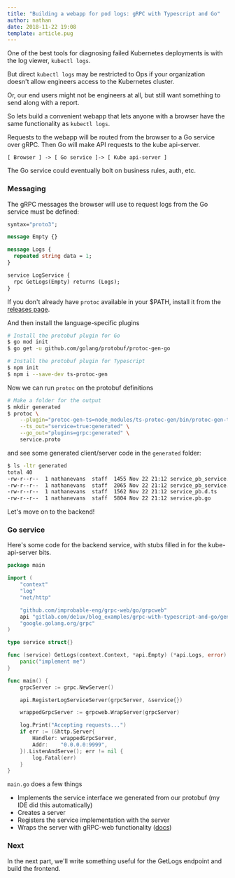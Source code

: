 ```yaml
---
title: "Building a webapp for pod logs: gRPC with Typescript and Go"
author: nathan
date: 2018-11-22 19:08
template: article.pug
---
```


<span class="more"></span>

One of the best tools for diagnosing failed Kubernetes deployments is with the log viewer, `kubectl logs`.

But direct `kubectl logs` may be restricted to Ops if your organization doesn't allow engineers access to the Kubernetes cluster.

Or, our end users might not be engineers at all, but still want something to send along with a report.

So lets build a convenient webapp that lets anyone with a browser have the same functionality as `kubectl logs`.

Requests to the webapp will be routed from the browser to a Go service over gRPC. Then Go will make API requests to the kube api-server.

```[ Browser ] -> [ Go service ]-> [ Kube api-server ]```

The Go service could eventually bolt on business rules, auth, etc.

### Messaging

The gRPC messages the browser will use to request logs from the Go service must be defined:

```proto
syntax="proto3";

message Empty {}

message Logs {
  repeated string data = 1;
}

service LogService {
  rpc GetLogs(Empty) returns (Logs);
}
```

If you don't already have `protoc` available in your $PATH, install it from the [releases page](https://github.com/protocolbuffers/protobuf/releases).

And then install the language-specific plugins
```bash
# Install the protobuf plugin for Go
$ go mod init
$ go get -u github.com/golang/protobuf/protoc-gen-go

# Install the protobuf plugin for Typescript
$ npm init
$ npm i --save-dev ts-protoc-gen
```

Now we can run `protoc` on the protobuf definitions

```bash
# Make a folder for the output
$ mkdir generated
$ protoc \
    --plugin="protoc-gen-ts=node_modules/ts-protoc-gen/bin/protoc-gen-ts" \
    --ts_out="service=true:generated" \
    --go_out="plugins=grpc:generated" \
    service.proto
```

and see some generated client/server code in the `generated` folder:
```bash
$ ls -ltr generated
total 40
-rw-r--r--  1 nathanevans  staff  1455 Nov 22 21:12 service_pb_service.js
-rw-r--r--  1 nathanevans  staff  2065 Nov 22 21:12 service_pb_service.d.ts
-rw-r--r--  1 nathanevans  staff  1562 Nov 22 21:12 service_pb.d.ts
-rw-r--r--  1 nathanevans  staff  5804 Nov 22 21:12 service.pb.go
```

Let's move on to the backend!

### Go service

Here's some code for the backend service, with stubs filled in for the kube-api-server bits.

```go
package main

import (
    "context"
    "log"
    "net/http"

    "github.com/improbable-eng/grpc-web/go/grpcweb"
    api "gitlab.com/de1ux/blog_examples/grpc-with-typescript-and-go/generated"
    "google.golang.org/grpc"
)

type service struct{}

func (service) GetLogs(context.Context, *api.Empty) (*api.Logs, error) {
    panic("implement me")
}

func main() {
    grpcServer := grpc.NewServer()

    api.RegisterLogServiceServer(grpcServer, &service{})

    wrappedGrpcServer := grpcweb.WrapServer(grpcServer)

    log.Print("Accepting requests...")
    if err := (&http.Server{
        Handler: wrappedGrpcServer,
        Addr:    "0.0.0.0:9999",
    }).ListenAndServe(); err != nil {
        log.Fatal(err)
    }
}

```

`main.go` does a few things
* Implements the service interface we generated from our protobuf (my IDE did this automatically)
* Creates a server
* Registers the service implementation with the server
* Wraps the server with gRPC-web functionality ([docs](https://github.com/improbable-eng/grpc-web/tree/master/go/grpcweb))

### Next

In the next part, we'll write something useful for the GetLogs endpoint and build the frontend.



